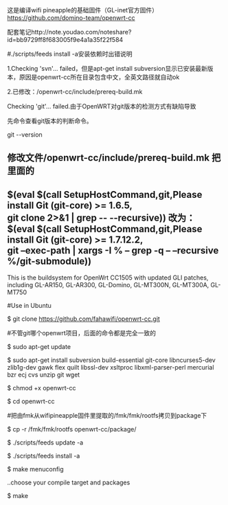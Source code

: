 这是编译wifi pineapple的基础固件（GL-inet官方固件）https://github.com/domino-team/openwrt-cc

配套笔记http://note.youdao.com/noteshare?id=bb9729ff8f683005f9e4a1a35f22f584

#./scripts/feeds install -a安装依赖时出错说明

1.Checking 'svn'... failed，但是apt-get install subversion显示已安装最新版本，原因是openwrt-cc所在目录包含中文，全英文路径就自动ok

2.已修改：/openwrt-cc/include/prereq-build.mk

Checking 'git'... failed.由于OpenWRT对git版本的检测方式有缺陷导致

先命令查看git版本的判断命令。

git --version

修改文件/openwrt-cc/include/prereq-build.mk
把里面的
----------------------------
$(eval $(call SetupHostCommand,git,Please install Git (git-core) >= 1.6.5, \
git clone 2>&1 | grep -- --recursive))
改为：
$(eval $(call SetupHostCommand,git,Please install Git (git-core) >= 1.7.12.2, \
	git –exec-path | xargs -I % – grep -q – –recursive %/git-submodule))
----------------------------


This is the buildsystem for OpenWrt CC1505 with updated GLI patches,
including GL-AR150, GL-AR300, GL-Domino, GL-MT300N, GL-MT300A, GL-MT750


#Use in Ubuntu

$ git clone https://github.com/fahawifi/openwrt-cc.git

#不管git哪个openwrt项目，后面的命令都是完全一致的

$ sudo apt-get update

$ sudo apt-get install subversion build-essential git-core libncurses5-dev zlib1g-dev gawk flex quilt libssl-dev xsltproc libxml-parser-perl mercurial bzr ecj cvs unzip git wget

$ chmod +x openwrt-cc

$ cd openwrt-cc

#把由fmk从wifipineapple固件里提取的/fmk/fmk/rootfs拷贝到package下

$ cp -r /fmk/fmk/rootfs openwrt-cc/package/

$ ./scripts/feeds update -a

$ ./scripts/feeds install -a

$ make menuconfig

  ..choose your compile target and packages
  
$ make




